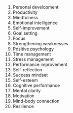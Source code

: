 
1. Personal development
2. Productivity
3. Mindfulness
4. Emotional intelligence
5. Self-improvement
6. Goal setting
7. Focus
8. Strengthening weaknesses
9. Positive psychology
10. Time management
11. Stress management
12. Performance improvement
13. Self-reflection
14. Success mindset
15. Self-esteem
16. Cognitive performance
17. Mental clarity
18. Motivation
19. Mind-body connection
20. Resilience
